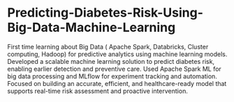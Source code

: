 # Predicting-Diabetes-Risk-Using-Big-Data-Machine-Learning
First time learning about Big Data ( Apache Spark, Databricks, Cluster computing, Hadoop) for predictive analytics using machine learning models. 
Developed a scalable machine learning solution to predict diabetes risk, enabling earlier detection and preventive care. Used Apache Spark ML for big data processing and MLflow for experiment tracking and automation. Focused on building an accurate, efficient, and healthcare-ready model that supports real-time risk assessment and proactive intervention.
